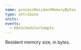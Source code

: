 ```yaml
---
name: processResidentMemoryBytes
type: attribute
units: 
events:
  - K8sSchedulerSample
---
```


Resident memory size, in bytes.
